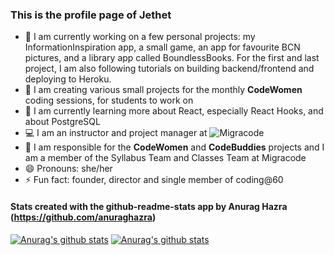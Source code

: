 ### This is the profile page of Jethet

- 🔭 I am currently working on a few personal projects: my InformationInspiration app, a small game, an app for favourite BCN pictures, and a library app called BoundlessBooks. For the first and last project, I am also following tutorials on building backend/frontend and deploying to Heroku.
- :raising_hand: I am creating various small projects for the monthly **CodeWomen** coding sessions, for students to work on
- 🌱 I am currently learning more about React, especially React Hooks, and about PostgreSQL
- :computer: I am an instructor and project manager at ![Migracode](https://migracode.openculturalcenter.org)
- 👯 I am responsible for the **CodeWomen** and **CodeBuddies** projects and I am a member of the Syllabus Team and Classes Team at Migracode
- 😄 Pronouns: she/her
- ⚡ Fun fact: founder, director and single member of coding@60


#### Stats created with the github-readme-stats app by Anurag Hazra (https://github.com/anuraghazra)

[![Anurag's github stats](https://github-readme-stats.vercel.app/api/top-langs/?username=jethet&&hide=jupyter%20notebook&show_icons=true&theme=cobalt)](https://github.com/jethet/github-readme-stats)
[![Anurag's github stats](https://github-readme-stats.vercel.app/api/?username=jethet&count_private=true&include_all_commits=true&show_icons=true&theme=cobalt)](https://github.com/jethet/github-readme-stats)
